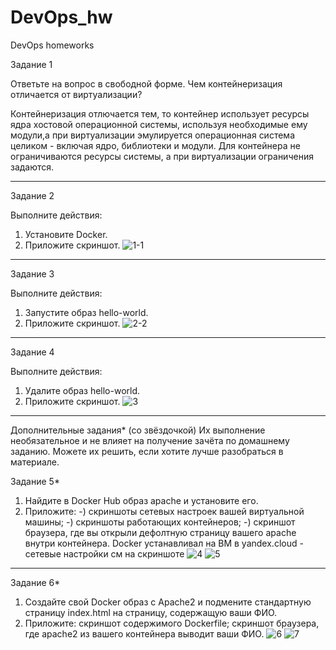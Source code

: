# DevOps_hw
DevOps  homeworks

Задание 1

Ответьте на вопрос в свободной форме.
Чем контейнеризация отличается от виртуализации?

Контейнеризация отлючается тем, то контейнер использует ресурсы ядра
хостовой операционной системы, используя необходимые ему модули,а при
виртуализации эмулируется операционная система целиком - включая ядро,
библиотеки и модули. Для контейнера не ограничиваются ресурсы системы, а при
виртуализации ограничения задаются.
______________________________

Задание 2

Выполните действия:
1. Установите Docker.
2. Приложите скриншот.
![1-1](https://user-images.githubusercontent.com/122460278/211854468-ecab9e85-a9a2-44ee-8378-957e2a71e9c4.png)
______________________________

Задание 3

Выполните действия:
1. Запустите образ hello-world.
2. Приложите скриншот.
![2-2](https://user-images.githubusercontent.com/122460278/211854275-63c2f156-0b7a-4667-9765-9d63f619a43d.png)
______________________________

Задание 4

Выполните действия:
1. Удалите образ hello-world.
2. Приложите скриншот.
![3](https://user-images.githubusercontent.com/122460278/211854346-9d3bd71a-aea6-4b62-9f02-b9e163f1f485.png)
______________________________


Дополнительные задания* (со звёздочкой)
Их выполнение необязательное и не влияет на получение зачёта по
домашнему заданию. Можете их решить, если хотите лучше разобраться в
материале.


Задание 5*

1. Найдите в Docker Hub образ apache и установите его.
2. Приложите:
-) скриншоты сетевых настроек вашей виртуальной машины;
-) скриншоты работающих контейнеров;
-) скриншот браузера, где вы открыли дефолтную страницу вашего apache
внутри контейнера.
Docker устанавливал на ВМ в yandex.cloud - сетевые настройки см на
скриншоте
![4](https://user-images.githubusercontent.com/122460278/211853341-427f0515-188b-43c7-a395-98ad116b6fa2.png)
![5](https://user-images.githubusercontent.com/122460278/211856635-cc60ac7e-6d55-47eb-a0d9-dedbbfdd53a0.png)
_______________________________

Задание 6*

1. Создайте свой Docker образ с Apache2 и подмените стандартную
страницу index.html на страницу, содержащую ваши ФИО.
2. Приложите:
скриншот содержимого Dockerfile;
скриншот браузера, где apache2 из вашего контейнера выводит ваши ФИО.
![6](https://user-images.githubusercontent.com/122460278/211853418-eddb0ff4-80eb-422f-bdc5-07bb8d7a5136.png)
![7](https://user-images.githubusercontent.com/122460278/211853425-e2f371d0-672c-44f9-b94f-59501e742a81.png)

